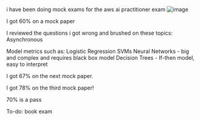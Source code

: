i have been doing mock exams for the aws ai practitioner exam
![image](https://github.com/user-attachments/assets/e834b281-7090-448e-b93f-6fb6c3b4fb52)

I got 60% on a mock paper

I reviewed the questions i got wrong and brushed on these topics:
Asynchronous 

Model metrics such as:
Logistic Regression
SVMs
Neural Networks - big and complex and requires black box model
Decision Trees - If-then model, easy to interpret 

I got 67% on the next mock paper. 

I got 78% on the third mock paper!

70% is a pass

To-do:
book exam